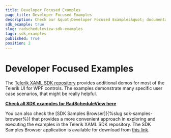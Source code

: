 ```yaml
---
title: Developer Focused Examples
page_title: Developer Focused Examples
description: Check our &quot;Developer Focused Examples&quot; documentation article for the RadScheduleView {{ site.framework_name }} control.
sdk_example: true
slug: radscheduleview-sdk-examples
tags: sdk,examples
published: True
position: 2
---
```


# Developer Focused Examples

The [Telerik XAML SDK repository](https://github.com/telerik/xaml-sdk/tree/master/) provides additional demos for most of the Telerik UI for WPF controls. The examples demonstrate many specific user case scenarios, that might be really helpful. 

__[Check all SDK examples for RadScheduleView here](https://github.com/telerik/xaml-sdk/tree/master/ScheduleView)__

You can also check the [SDK Samples Browser]({%slug sdk-samples-browser%}) that provides a more convenient approach in exploring and executing the examples in the Telerik XAML SDK repository. The SDK Samples Browser application is available for download from [this link](https://demos.telerik.com/xaml-sdkbrowser/).
